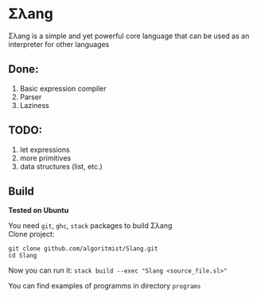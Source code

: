 # Σλang
Σλang is a simple and yet powerful core language that can be used as an interpreter for other languages
## Done:
1. Basic expression compiler
1. Parser
1. Laziness
## TODO:
1. let expressions
2. more primitives
3. data structures (list, etc.)
## Build
**Tested on Ubuntu**

You need `git`, `ghc`, `stack` packages to build Σλang</br>
Clone project:
```
git clone github.com/algoritmist/Slang.git
cd Slang
```
Now you can run it:
```stack build --exec "Slang <source_file.sl>"```

You can find examples of programms in directory `programs`